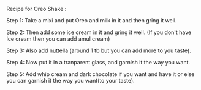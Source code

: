 Recipe for Oreo Shake :

Step 1: Take a mixi and put Oreo and milk in it and then gring it well. 

Step 2: Then add some ice cream in it and gring it well.
(If you don't have Ice cream then you can add amul cream)

Step 3: Also add nuttella (around 1 tb but you can add more to you taste).

Step 4: Now put it in a tranparent glass, and garnish it the way you want.

Step 5: Add whip cream and dark chocolate if you want and have it or else you can garnish it the way you want(to your taste).
